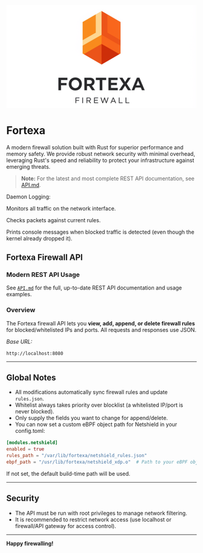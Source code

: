 <p align="center">
  <img src="/assets/img/logo-readme.png">
</p>

# Fortexa
A modern firewall solution built with Rust for superior performance and memory safety. We provide robust network security with minimal overhead, leveraging Rust's speed and reliability to protect your infrastructure against emerging threats.

> **Note:** For the latest and most complete REST API documentation, see [API.md](./API.md).

Daemon Logging:

Monitors all traffic on the network interface.

Checks packets against current rules.

Prints console messages when blocked traffic is detected (even though the kernel already dropped it).

## Fortexa Firewall API

### Modern REST API Usage

See [`API.md`](./API.md) for the full, up-to-date REST API documentation and usage examples.

### Overview

The Fortexa firewall API lets you **view, add, append, or delete firewall rules** for blocked/whitelisted IPs and ports.
All requests and responses use JSON.

_Base URL:_

```
http://localhost:8080
```

---

## Global Notes

- All modifications automatically sync firewall rules and update `rules.json`.
- Whitelist always takes priority over blocklist (a whitelisted IP/port is never blocked).
- Only supply the fields you want to change for append/delete.
- You can now set a custom eBPF object path for Netshield in your config.toml:

```toml
[modules.netshield]
enabled = true
rules_path = "/var/lib/fortexa/netshield_rules.json"
ebpf_path = "/usr/lib/fortexa/netshield_xdp.o"  # Path to your eBPF object file
```

If not set, the default build-time path will be used.

---

## Security

- The API must be run with root privileges to manage network filtering.
- It is recommended to restrict network access (use localhost or firewall/API gateway for access control).

---

**Happy firewalling!**